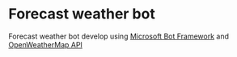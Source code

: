 Forecast weather bot
========

Forecast weather bot develop using [Microsoft Bot Framework](https://dev.botframework.com/) and [OpenWeatherMap API](http://openweathermap.org/api)
